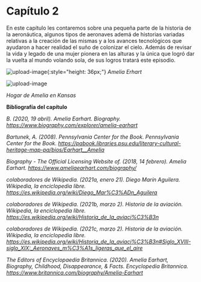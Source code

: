 # Capítulo 2

En este capítulo les contaremos sobre una pequeña parte de la historia de la aeronáutica, algunos tipos de aeronaves ademá de historias variadas relativas a la creación de las mismas y a los avances tecnológicos que ayudaron a hacer realidad el suño de colonizar el cielo. Además de revisar la vida y legado de una mujer pionera en las alturas y la única que logró dar la vuelta al mundo volando sola, de sus logros tratará este episodio.


![upload-image](https://cdn.britannica.com/78/164578-050-634E4E33/Amelia-Earhart.jpg){:style="height: 36px;"}
*Amelia Erhart*

![upload-image](https://cdn.britannica.com/s:690x388,c:crop/69/152769-004-1FD2E12E/Childhood-home-Amelia-Earhart-Atchison-Kansas.jpg)

*Hogar de Amelia en Kansas*


**Bibliografía del capítulo**

*B. (2020, 19 abril). Amelia Earhart. Biography. https://www.biography.com/explorer/amelia-earhart*

*Bartunek, A. (2008). Pennsylvania Center for the Book. Pennsylvania Center for the Book. https://pabook.libraries.psu.edu/literary-cultural-heritage-map-pa/bios/Earhart__Amelia*

*Biography - The Official Licensing Website of. (2018, 14 febrero). Amelia Earhart. https://www.ameliaearhart.com/biography/*

*colaboradores de Wikipedia. (2021a, enero 21). Diego Marín Aguilera. Wikipedia, la enciclopedia libre. https://es.wikipedia.org/wiki/Diego_Mar%C3%ADn_Aguilera*

*colaboradores de Wikipedia. (2021b, marzo 2). Historia de la aviación. Wikipedia, la enciclopedia libre. https://es.wikipedia.org/wiki/Historia_de_la_aviaci%C3%B3n*

*colaboradores de Wikipedia. (2021c, marzo 2). Historia de la aviación. Wikipedia, la enciclopedia libre. https://es.wikipedia.org/wiki/Historia_de_la_aviaci%C3%B3n#Siglo_XVIII-siglo_XIX:_Aeronaves_m%C3%A1s_ligeras_que_el_aire*

*The Editors of Encyclopaedia Britannica. (2020). Amelia Earhart, Biography, Childhood, Disappearance, & Facts. Encyclopedia Britannica. https://www.britannica.com/biography/Amelia-Earhart*


